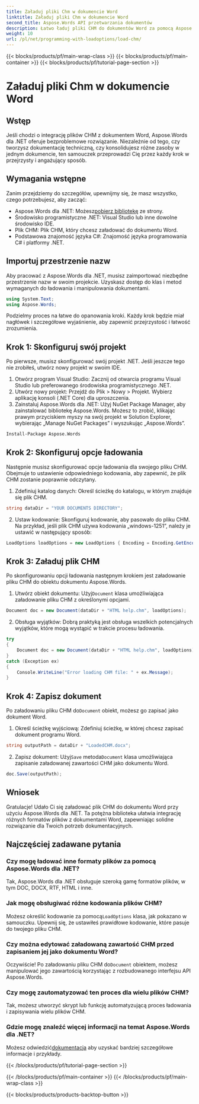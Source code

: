 ```yaml
---
title: Załaduj pliki Chm w dokumencie Word
linktitle: Załaduj pliki Chm w dokumencie Word
second_title: Aspose.Words API przetwarzania dokumentów
description: Łatwo ładuj pliki CHM do dokumentów Word za pomocą Aspose.Words dla .NET dzięki temu samouczkowi krok po kroku. Idealne do konsolidacji dokumentacji technicznej.
weight: 10
url: /pl/net/programming-with-loadoptions/load-chm/
---
```


{{< blocks/products/pf/main-wrap-class >}}
{{< blocks/products/pf/main-container >}}
{{< blocks/products/pf/tutorial-page-section >}}

# Załaduj pliki Chm w dokumencie Word

## Wstęp

Jeśli chodzi o integrację plików CHM z dokumentem Word, Aspose.Words dla .NET oferuje bezproblemowe rozwiązanie. Niezależnie od tego, czy tworzysz dokumentację techniczną, czy konsolidujesz różne zasoby w jednym dokumencie, ten samouczek przeprowadzi Cię przez każdy krok w przejrzysty i angażujący sposób.

## Wymagania wstępne

Zanim przejdziemy do szczegółów, upewnijmy się, że masz wszystko, czego potrzebujesz, aby zacząć:
-  Aspose.Words dla .NET: Możesz[pobierz bibliotekę](https://releases.aspose.com/words/net/) ze strony.
- Środowisko programistyczne .NET: Visual Studio lub inne dowolne środowisko IDE.
- Plik CHM: Plik CHM, który chcesz załadować do dokumentu Word.
- Podstawowa znajomość języka C#: Znajomość języka programowania C# i platformy .NET.

## Importuj przestrzenie nazw

Aby pracować z Aspose.Words dla .NET, musisz zaimportować niezbędne przestrzenie nazw w swoim projekcie. Uzyskasz dostęp do klas i metod wymaganych do ładowania i manipulowania dokumentami.

```csharp
using System.Text;
using Aspose.Words;
```

Podzielmy proces na łatwe do opanowania kroki. Każdy krok będzie miał nagłówek i szczegółowe wyjaśnienie, aby zapewnić przejrzystość i łatwość zrozumienia.

## Krok 1: Skonfiguruj swój projekt

Po pierwsze, musisz skonfigurować swój projekt .NET. Jeśli jeszcze tego nie zrobiłeś, utwórz nowy projekt w swoim IDE.

1. Otwórz program Visual Studio: Zacznij od otwarcia programu Visual Studio lub preferowanego środowiska programistycznego .NET.
2. Utwórz nowy projekt: Przejdź do Plik > Nowy > Projekt. Wybierz aplikację konsoli (.NET Core) dla uproszczenia.
3. Zainstaluj Aspose.Words dla .NET: Użyj NuGet Package Manager, aby zainstalować bibliotekę Aspose.Words. Możesz to zrobić, klikając prawym przyciskiem myszy na swój projekt w Solution Explorer, wybierając „Manage NuGet Packages” i wyszukując „Aspose.Words”.

```bash
Install-Package Aspose.Words
```

## Krok 2: Skonfiguruj opcje ładowania

Następnie musisz skonfigurować opcje ładowania dla swojego pliku CHM. Obejmuje to ustawienie odpowiedniego kodowania, aby zapewnić, że plik CHM zostanie poprawnie odczytany.

1. Zdefiniuj katalog danych: Określ ścieżkę do katalogu, w którym znajduje się plik CHM.

```csharp
string dataDir = "YOUR DOCUMENTS DIRECTORY";
```

2. Ustaw kodowanie: Skonfiguruj kodowanie, aby pasowało do pliku CHM. Na przykład, jeśli plik CHM używa kodowania „windows-1251”, należy je ustawić w następujący sposób:

```csharp
LoadOptions loadOptions = new LoadOptions { Encoding = Encoding.GetEncoding("windows-1251") };
```

## Krok 3: Załaduj plik CHM

Po skonfigurowaniu opcji ładowania następnym krokiem jest załadowanie pliku CHM do obiektu dokumentu Aspose.Words.

1.  Utwórz obiekt dokumentu: Użyj`Document` klasa umożliwiająca załadowanie pliku CHM z określonymi opcjami.

```csharp
Document doc = new Document(dataDir + "HTML help.chm", loadOptions);
```

2. Obsługa wyjątków: Dobrą praktyką jest obsługa wszelkich potencjalnych wyjątków, które mogą wystąpić w trakcie procesu ładowania.

```csharp
try
{
    Document doc = new Document(dataDir + "HTML help.chm", loadOptions);
}
catch (Exception ex)
{
    Console.WriteLine("Error loading CHM file: " + ex.Message);
}
```

## Krok 4: Zapisz dokument

 Po załadowaniu pliku CHM do`Document` obiekt, możesz go zapisać jako dokument Word.

1. Określ ścieżkę wyjściową: Zdefiniuj ścieżkę, w której chcesz zapisać dokument programu Word.

```csharp
string outputPath = dataDir + "LoadedCHM.docx";
```

2.  Zapisz dokument: Użyj`Save` metoda`Document` klasa umożliwiająca zapisanie załadowanej zawartości CHM jako dokumentu Word.

```csharp
doc.Save(outputPath);
```

## Wniosek

Gratulacje! Udało Ci się załadować plik CHM do dokumentu Word przy użyciu Aspose.Words dla .NET. Ta potężna biblioteka ułatwia integrację różnych formatów plików z dokumentami Word, zapewniając solidne rozwiązanie dla Twoich potrzeb dokumentacyjnych.

## Najczęściej zadawane pytania

### Czy mogę ładować inne formaty plików za pomocą Aspose.Words dla .NET?

Tak, Aspose.Words dla .NET obsługuje szeroką gamę formatów plików, w tym DOC, DOCX, RTF, HTML i inne.

### Jak mogę obsługiwać różne kodowania plików CHM?

 Możesz określić kodowanie za pomocą`LoadOptions` klasa, jak pokazano w samouczku. Upewnij się, że ustawiłeś prawidłowe kodowanie, które pasuje do twojego pliku CHM.

### Czy można edytować załadowaną zawartość CHM przed zapisaniem jej jako dokumentu Word?

 Oczywiście! Po załadowaniu pliku CHM do`Document` obiektem, możesz manipulować jego zawartością korzystając z rozbudowanego interfejsu API Aspose.Words.

### Czy mogę zautomatyzować ten proces dla wielu plików CHM?

Tak, możesz utworzyć skrypt lub funkcję automatyzującą proces ładowania i zapisywania wielu plików CHM.

### Gdzie mogę znaleźć więcej informacji na temat Aspose.Words dla .NET?

 Możesz odwiedzić[dokumentacja](https://reference.aspose.com/words/net/) aby uzyskać bardziej szczegółowe informacje i przykłady.

{{< /blocks/products/pf/tutorial-page-section >}}

{{< /blocks/products/pf/main-container >}}
{{< /blocks/products/pf/main-wrap-class >}}

{{< blocks/products/products-backtop-button >}}
